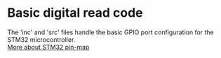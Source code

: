 # Basic digital read code
The 'inc' and 'src' files handle the basic GPIO port configuration for the STM32 microcontroller. \
[More about STM32 pin-map ](https://www.st.com/resource/en/user_manual/um1842-discovery-kit-with-stm32f411ve-mcu-stmicroelectronics.pdf)


